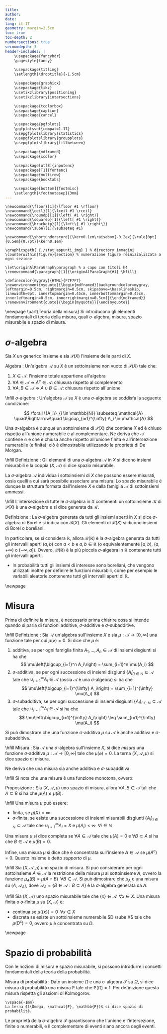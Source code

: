 ```yaml
---
title:
author:
date:
lang: it-IT
geometry: margin=2.5cm
toc: true
toc-depth: 2
numbersections: true
secnumdepth: 3
header-includes: |
    \usepackage{fancyhdr}
    \pagestyle{fancy}

    \usepackage{titling}
    \setlength{\droptitle}{-1.5cm}

    \usepackage{graphicx}
    \usepackage{tikz}
    \usetikzlibrary{positioning}
    \usetikzlibrary{intersections}

    \usepackage{tcolorbox}
    \usepackage{caption}
    \usepackage{cancel}

    \usepackage{pgfplots}
    \pgfplotsset{compat=1.17}
    \usepgfplotslibrary{statistics}
    \usepgfplotslibrary{groupplots}
    \usepgfplotslibrary{fillbetween}

    \usepackage{mdframed}
    \usepackage{xcolor}
    
    \usepackage[utf8]{inputenc}
    \usepackage[T1]{fontenc}
    \usepackage{multirow}
    \usepackage{booktabs}

    \usepackage[bottom]{footmisc}
    \setlength{\footnotesep}{3mm}
---
```


```{=latex}
\newcommand{\floor}[1]{\lfloor #1 \rfloor}
\newcommand{\ceil}[1]{\lceil #1 \rceil}
\newcommand{\roundp}[1]{\left( #1 \right)}
\newcommand{\squarep}[1]{\left[ #1 \right]}
\newcommand{\bracketp}[1]{\left\{ #1 \right\}}
\newcommand{\sube}[1]{\subseteq #1}

\newcommand{\shortunderscore}{\kern0.1em\raisebox{-0.2ex}{\rule[0pt]{0.5em}{0.7pt}}\kern0.1em}

\graphicspath{ {./stat_appunti_img} } % directory immagini
\counterwithin{figure}{section} % numerazione figure reinizializzata a ogni sezione

\let\originAlParaGraph\paragraph % a capo con titoli h4
\renewcommand{\paragraph}[1]{\originAlParaGraph{#1} \hfill}

\definecolor{mygray}{HTML}{F7F7F7}
\newenvironment{myquote}{\begin{mdframed}[backgroundcolor=mygray, leftmargin=0.5cm, rightmargin=0.5cm, skipabove=\baselineskip, linewidth=0pt, innertopmargin=0.45cm, innerbottommargin=0.45cm, innerleftmargin=0.5cm, innerrightmargin=0.5cm]}{\end{mdframed}}
\renewenvironment{quote}{\begin{myquote}}{\end{myquote}}
```



\newpage
\part{Teoria della misura}
Si introducono gli elementi fondamentali di teoria della misura, quali $\sigma$-algebra, misura, spazio misurabile e spazio di misura.

# $\sigma$-algebra
Sia $X$ un generico insieme e sia $\mathcal{P}(X)$ l'insieme delle parti di $X$.

Algebra
: Un'algebra $\mathcal{A}$ su $X$ è un sottoinsieme non vuoto di $\mathcal{P}(X)$ tale che:

1. $X \in \mathcal{A}$: l'insieme totale appartiene all'algebra
2. $\forall A \in \mathcal{A} \;\Rightarrow\; A^c \in \mathcal{A}$: chiusura rispetto al complemento
3. $\forall A, B \in \mathcal{A} \;\Rightarrow\; A \cup B \in \mathcal{A}$: chiusura rispetto all'unione

\hfill
$\sigma$-algebra
: Un'algebra $\mathcal{A}$ su $X$ è una $\sigma$-algebra se soddisfa la seguente condizione:

$$
\forall \{A_i\}_{i \in \mathbb{N}} \subseteq \mathcal{A} \quad\Rightarrow\quad \bigcup_{i=1}^{\infty} A_i \in \mathcal{A}
$$

Una $\sigma$-algebra è dunque un sottoinsieme di $\mathcal{P}(X)$ che contiene $X$ ed è chiuso rispetto all'unione numerabile e al complementare. Ne deriva che $\mathcal{A}$ contiene $\varnothing$ e che è chiusa anche rispetto all'unione finita e all'intersezione numerabile (e finita): ciò è dimostrabile utilizzando le proprietà di De Morgan.

\hfill 
Definizione
: Gli elementi di una $\sigma$-algebra $\mathcal{A}$ in $X$ si dicono insiemi misurabili e la coppia $(X, \mathcal{A})$ si dice spazio misurabile.

La $\sigma$-algebra $\mathcal{A}$ individua i sottoinsiemi di $X$ che possono essere misurati, ossia quelli a cui sarà possibile associare una misura. Lo spazio misurabile è dunque la struttura formata dall'insieme $X$ e dalla famiglia $\mathcal{A}$ di sottoinsiemi ammessi.

\hfill
L'intersezione di tutte le $\sigma$-algebra in $X$ contenenti un sottoinsieme $\mathcal{K}$ di $\mathcal{P}(X)$ è una $\sigma$-algebra e si dice generata da $\mathcal{K}$.

Definizione
: La $\sigma$-algebra generata da tutti gli insiemi aperti in $X$ si dice $\sigma$-algebra di Borel e si indica con $\mathcal{B}(X)$. Gli elementi di $\mathcal{B}(X)$ si dicono insiemi di Borel o boreliani.

In particolare, se si considera $\mathbb{R}$, allora $\mathcal{B}(\mathbb{R})$ è la $\sigma$-algebra generata da tutti gli intervalli aperti $(a, b)$ con $a < b$ e $a, b \in \mathbb{R}$ (o equivalentemente $[a,b)$, $(a, +\infty)$ o $(-\infty, a]$). Ovvero, $\mathcal{B}(\mathbb{R})$ è la più piccola $\sigma$-algebra in $\mathbb{R}$ contenente tutti gli intervalli aperti.

- In probabilità tutti gli insiemi di interesse sono boreliani, che vengono utilizzati inoltre per definire le funzioni misurabili, come per esempio le variabili aleatorie.contenente tutti gli intervalli aperti di $\mathbb{R}$. 

\newpage
# Misura
Prima di definire la misura, è necessario prima chiarire cosa si intende quando si parla di funzioni additive, $\sigma$-additive e $\sigma$-subadditive.

\hfill
Definizione
: Sia $\mathcal{A}$ un'algebra sull'insieme $X$ e sia $\mu: \mathcal{A} \to [0, \infty]$ una funzione tale per cui $\mu(\varnothing) = 0$. Si dice che $\mu$ è:

1. additiva, se per ogni famiglia finita $A_1, \dots, A_n \in \mathcal{A}$ di insiemi disgiunti si ha che
$$
\mu\left(\bigcup_{i=1}^n A_i\right) = \sum_{i=1}^n \mu(A_i)
$$
2. $\sigma$-additiva, se per ogni successione di insiemi disgiunti $\{A_i\}_{i \in \mathbb{N}} \subseteq \mathcal{A}$ tale che $\cup_{i=1}^{\infty} A_i \in \mathcal{A}$ (ossia $\mathcal{A}$ è una $\sigma$-algebra) si ha che
$$
\mu\left(\bigcup_{i=1}^{\infty} A_i\right) = \sum_{i=1}^{\infty} \mu(A_i)
$$
3. $\sigma$-subadditiva, se per ogni successione di insiemi disgiunti $\{A_i\}_{i \in \mathbb{N}} \subseteq \mathcal{A}$ tale che $\cup_{i=1}^{\infty} A_i \in \mathcal{A}$ si ha che
$$
\mu\left(\bigcup_{i=1}^{\infty} A_i\right) \leq \sum_{i=1}^{\infty} \mu(A_i)
$$

Si può dimostrare che una funzione $\sigma$-additiva $\mu$ su $\mathcal{A}$ è anche additiva e $\sigma$-subadditiva.

\hfill
Misura
: Sia $\mathcal{A}$ una $\sigma$-algebra sull'insieme $X$, si dice *misura* una funzione $\sigma$-additiva $\mu: \mathcal{A} \to [0, \infty]$ tale che $\mu(\varnothing) = 0$. La terna $(X, \mathcal{A}, \mu)$ si dice spazio di misura.

Ne deriva che una misura sia anche additiva e $\sigma$-subadditiva.

\hfill
Si nota che una misura è una funzione monotona, ovvero:

Proposizione
: Sia $(X, \mathcal{A}, \mu)$ uno spazio di misura, allora $\forall A, B \in \mathcal{A}$ tali che $A \subseteq B$ si ha che $\mu(A) \leq \mu(B)$.

\hfill
Una misura $\mu$ può essere:

- finita, se $\mu(X) < \infty$
- $\sigma$-finita, se esiste una successione di insiemi misurabili disgiunti $\{A_i\}_{i \in \mathbb{N}} \subset \mathcal{A}$ tale che $\cup_{i=1}^{\infty} A_i = X$ e $\mu(A_i) < \infty \;\; \forall i \in \mathbb{N}$

Una misura $\mu$ si dice completa se $\forall A \in \mathcal{A}$ tale che $\mu(A) = 0$ e $\forall B \subset A$ si ha che $B \in \mathcal{A}$ e $\mu(B) = 0$.

Infine, una misura $\mu$ si dice che è concentrata sull'insieme $A \in \mathcal{A}$ se $\mu(A^c) = 0$. Questo insieme è detto *supporto* di $\mu$.

\hfill
Sia $(X, \mathcal{A}, \mu)$ uno spazio di misura. Si può considerare per ogni sottoinsieme $A \in \mathcal{A}$ la restrizione della misura $\mu$ al sottoinsieme $A$, ovvero la funzione $\mu_A (B) = \mu(A \cap B) \;\; \forall B \in \mathcal{A}$. Si può dimostrare che $\mu_A$ è una misura su $(A, \mathcal{A}_A)$, dove $\mathcal{A}_A = \{B \in \mathcal{A} : B \subseteq A\}$ è la $\sigma$-algebra generata da $A$.


\hfill
Sia $(X, \mathcal{A})$ uno spazio misurabile tale che $\{x\} \in \mathcal{A} \;\; \forall x \in X$. Una misura finita o $\sigma$-finita $\mu$ su $(X, \mathcal{A})$ è:

- continua se $\mu(\{x\}) = 0 \;\; \forall x \in X$
- discreta se esiste un sottoinsieme numerabile $D \sube X$ tale che $\mu(D^c) = 0$, ovvero $\mu$ è concentrata su $D$.


\newpage
# Spazio di probabilità
Con le nozioni di misura e spazio misurabile, si possono introdurre i concetti fondamentali della teoria della probabilità.

Misura di probabilità
: Dato un insieme $\Omega$ e una $\sigma$-algebra $\mathcal{F}$ su $\Omega$, si dice misura di probabilità una misura $\mathbb{P}$ tale che $\mathbb{P}(\Omega) = 1$. Per definizione questa misura rispetta gli assiomi di Kolmogorov.

    \vspace{-1mm}
    La terna $(\Omega, \mathcal{F}, \mathbb{P})$ si dice spazio di probabilità.

Le proprietà della $\sigma$-algebra $\mathcal{F}$ garantiscono che l'unione e l'intersezione, finite o numerabili, e il complementare di eventi siano ancora degli eventi.









